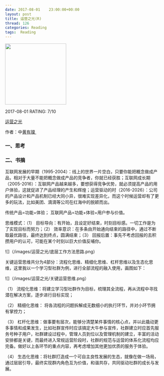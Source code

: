 ```yaml
---
date: 2017-08-01    23:00:00+00:00
layout: post
title: 运营之光(R)
thread: 126
categories: Reading
tags:  Reading
---
```


<img src="https://images-cn.ssl-images-amazon.com/images/I/61JdwXGKkpL.jpg" width="200" />


2017-08-01 RATING:  7/10

[运营之光]()

作者：中[黄有璨 ]()

### 一、思考


### 二、书摘

互联网发展的早期（1995-2004）：线上的世界一片空白，只要你能把概念做成产品，相对于大量不能把概念做成产品的竞争者，你就已经获胜；互联网成长期（2005-2016）：互联网产品越来越多，要想获得竞争优势，就必须提高产品的用户体验，这就促进了产品经理的产生和辉煌；运营驱动的时（2016-2026）：公司的产品设计和产品机制已经大同小异，很难实现差异化，而这个时候运营却有了更多的玩法，比如美团、滴滴等公司在红海中的脱颖而出。

传统产品=功能+体验； 互联网产品=功能+体验+用户参与价值。

	
思维模式：（1）	目标导向：有开始，且设定好结束，时刻目标感。一切工作是为了实现目标而努力；（2）	效率意识：在多条由开始通向结束的路径中，通过不断取最优路径，最终达到终点，圆满结束；（3）	回报后置：事先不考虑回报的去积攒用户的认可，可能在某个时刻以巨大价值反哺你。

![]（/images/运营之光/底层工作方法思路.png）

关键运营思维共分为4部分：流程化思维、精细化思维、杠杆思维以及生态化思维，这里我以一个学习型社群为例，进行全部流程的融入使用，画图如下：

![]（/images/运营之光/关键运营思维.png）

（1）	流程化思维：将建立学习型社群作为目标，梳理其全流程，再从流程中寻找潜在解决方案，逐步进行目标实现；

（2）	精细化思维： 将各流程的问题拆解成无数细小的执行环节，并对小环节拥有掌控力；

（3）	杠杆化思维：做事要有层次，能够分清楚某件事情的核心点，并以此撬动更多事情和成果发生，比如社群宣传时应该搞定大牛参与宣传，社群建立时应首先服务号种子用户，社群建设过程中，管理人员到位以及管理机制的建立，丰富的活动安排都是关键，而最终进入常规运营阶段时，社群的规范与运营的体系化流程均应完备。做好以上各环节的重点内容，再考虑增加其他更加优质的服务于体验。

（4）	生态化思维：将社群打造成一个可自主良性发展的生态，就像在做一场局，通过层层引导，最终实现群内角色互为价值，和谐共存，共同驱动社群的成长与发展。

















